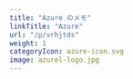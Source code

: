 ```yaml
---
title: "Azure のメモ"
linkTitle: "Azure"
url: "/p/vrhjtds"
weight: 1
categoryIcon: azure-icon.svg
image: azurel-logo.jpg
---
```


